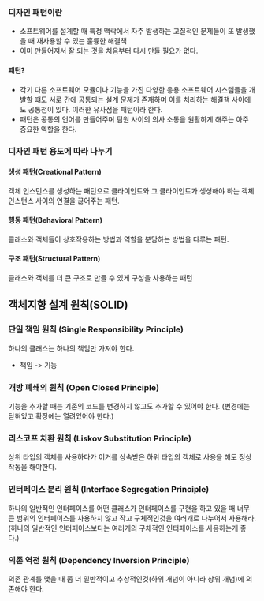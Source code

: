 ### 디자인 패턴이란

- 소프트웨어를 설계할 때 특정 맥락에서 자주 발생하는 고질적인 문제들이 또 발생했을 때 재사용할 수 있는 훌륭한 해결책
- 이미 만들어져서 잘 되는 것을 처음부터 다시 만들 필요가 없다.

#### 패턴?

- 각기 다른 소프트웨어 모듈이나 기능을 가진 다양한 응용 소프트웨어 시스템들을 개발할 떄도 서로 간에 공통되는 설계 문제가 존재하며 이를 처리하는 해결책 사이에도 공통첨이 있다. 이러한 유사점을 패턴이라 한다.
- 패턴은 공통의 언어를 만들어주며 팀원 사이의 의사 소통을 원활하게 해주는 아주 중요한 역할을 한다.

### 디자인 패턴 용도에 따라 나누기

#### 생성 패턴(Creational Pattern)

객체 인스턴스를 생성하는 패턴으로 클라이언트와 그 클라이언트가 생성해야 하는 객체 인스턴스 사이의 연결을 끊어주는 패턴.

#### 행동 패턴(Behavioral Pattern)

클래스와 객체들이 상호작용하는 방법과 역할을 분담하는 방법을 다루는 패턴.

#### 구조 패턴(Structural Pattern)

클래스와 객체를 더 큰 구조로 만들 수 있게 구성을 사용하는 패턴

## 객체지향 설계 원칙(SOLID)

### 단일 책임 원칙 (Single Responsibility Principle)

하나의 클래스는 하나의 책임만 가져야 한다.
- 책임 -> 기능

### 개방 폐쇄의 원칙 (Open Closed Principle)

기능을 추가할 때는 기존의 코드를 변경하지 않고도 추가할 수 있어야 한다.
(변경에는 닫혀있고 확장에는 열려있어야 한다.)

### 리스코프 치환 원칙 (Liskov Substitution Principle)

상위 타입의 객체를 사용하다가 이거를 상속받은 하위 타입의 객체로 사용을 해도 정상 작동을 해야한다.

### 인터페이스 분리 원칙 (Interface Segregation Principle)

하나의 일반적인 인터페이스를 어떤 클래스가 인터페이스를 구현을 하고 있을 때 너무 큰 범위의 인터페이스를
사용하지 않고 작고 구체적인것을 여러개로 나누어서 사용해라.
(하나의 일반적인 인터페이스보다는 여러개의 구체적인 인터페이스를 사용하는게 좋다.)

### 의존 역전 원칙 (Dependency Inversion Principle)

의존 관계를 맺을 때 좀 더 일반적이고 추상적인것(하위 개념이 아니라 상위 개념)에 의존해야 한다.

